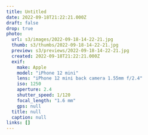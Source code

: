 ```yaml
---
title: Untitled
date: 2022-09-18T21:22:21.000Z
draft: false
drop: true
photo:
  url: s3/images/2022-09-18-14-22-21.jpg
  thumb: s3/thumbs/2022-09-18-14-22-21.jpg
  preview: s3/previews/2022-09-18-14-22-21.jpg
  created: 2022-09-18T21:22:21.000Z
  exif:
    make: Apple
    model: "iPhone 12 mini"
    lens: "iPhone 12 mini back camera 1.55mm f/2.4"
    iso: 1250
    aperture: 2.4
    shutter_speed: 1/120
    focal_length: "1.6 mm"
    gps: null
  title: null
  caption: null
links: []
---
```

